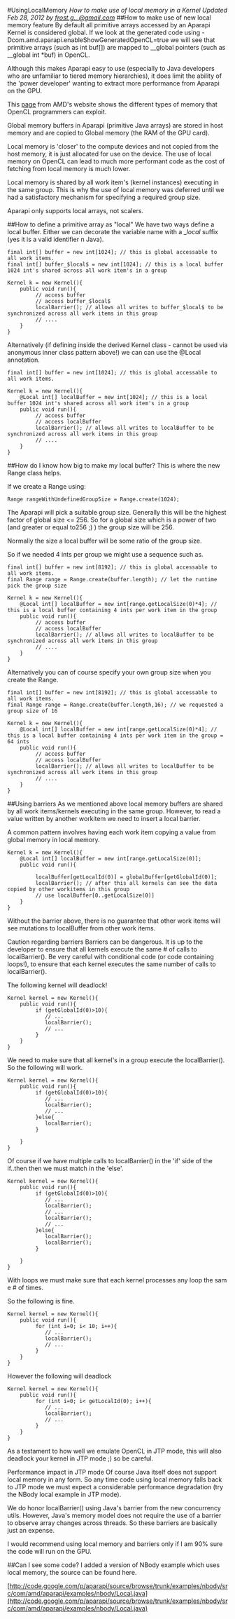 #UsingLocalMemory
*How to make use of local memory in a Kernel Updated Feb 28, 2012 by frost.g...@gmail.com*
##How to make use of new local memory feature
By default all primitive arrays accessed by an Aparapi Kernel is considered global. If we look at the generated code using -Dcom.amd.aparapi.enableShowGeneratedOpenCL=true we will see that primitive arrays (such as int buf[]) are mapped to __global pointers (such as __global int *buf) in OpenCL.

Although this makes Aparapi easy to use (especially to Java developers who are unfamiliar to tiered memory hierarchies), it does limit the ability of the 'power developer' wanting to extract more performance from Aparapi on the GPU.

This [page](http://www.amd.com/us/products/technologies/stream-technology/opencl/pages/opencl-intro.aspx?cmpid=cp_article_2_2010) from AMD's website shows the different types of memory that OpenCL programmers can exploit.

Global memory buffers in Aparapi (primitive Java arrays) are stored in host memory and are copied to Global memory (the RAM of the GPU card).

Local memory is 'closer' to the compute devices and not copied from the host memory, it is just allocated for use on the device. The use of local memory on OpenCL can lead to much more performant code as the cost of fetching from local memory is much lower.

Local memory is shared by all work item's (kernel instances) executing in the same group. This is why the use of local memory was deferred until we had a satisfactory mechanism for specifying a required group size.

Aparapi only supports local arrays, not scalers.

##How to define a primitive array as "local"
We have two ways define a local buffer. Either we can decorate the variable name with a _$local$ suffix (yes it is a valid identifier n Java).

    final int[] buffer = new int[1024]; // this is global accessable to all work items.
    final int[] buffer_$local$ = new int[1024]; // this is a local buffer 1024 int's shared across all work item's in a group

    Kernel k = new Kernel(){
        public void run(){
             // access buffer
             // access buffer_$local$
             localBarrier(); // allows all writes to buffer_$local$ to be synchronized across all work items in this group
             // ....
        }
    }
Alternatively (if defining inside the derived Kernel class - cannot be used via anonymous inner class pattern above!) we can can use the @Local annotation.

    final int[] buffer = new int[1024]; // this is global accessable to all work items.

    Kernel k = new Kernel(){
        @Local int[] localBuffer = new int[1024]; // this is a local buffer 1024 int's shared across all work item's in a group
        public void run(){
             // access buffer
             // access localBuffer
             localBarrier(); // allows all writes to localBuffer to be synchronized across all work items in this group
             // ....
        }
    }
##How do I know how big to make my local buffer?
This is where the new Range class helps.

If we create a Range using:

    Range rangeWithUndefinedGroupSize = Range.create(1024);
The Aparapi will pick a suitable group size. Generally this will be the highest factor of global size <= 256. So for a global size which is a power of two (and greater or equal to256 ;) ) the group size will be 256.

Normally the size a local buffer will be some ratio of the group size.

So if we needed 4 ints per group we might use a sequence such as.

    final int[] buffer = new int[8192]; // this is global accessable to all work items.
    final Range range = Range.create(buffer.length); // let the runtime pick the group size

    Kernel k = new Kernel(){
        @Local int[] localBuffer = new int[range.getLocalSize(0)*4]; // this is a local buffer containing 4 ints per work item in the group
        public void run(){
             // access buffer
             // access localBuffer
             localBarrier(); // allows all writes to localBuffer to be synchronized across all work items in this group
             // ....
        }
    }
Alternatively you can of course specify your own group size when you create the Range.

    final int[] buffer = new int[8192]; // this is global accessable to all work items.
    final Range range = Range.create(buffer.length,16); // we requested a group size of 16

    Kernel k = new Kernel(){
        @Local int[] localBuffer = new int[range.getLocalSize(0)*4]; // this is a local buffer containing 4 ints per work item in the group = 64 ints
        public void run(){
             // access buffer
             // access localBuffer
             localBarrier(); // allows all writes to localBuffer to be synchronized across all work items in this group
             // ....
        }
    }
##Using barriers
As we mentioned above local memory buffers are shared by all work items/kernels executing in the same group. However, to read a value written by another workitem we need to insert a local barrier.

A common pattern involves having each work item copying a value from global memory in local memory.

    Kernel k = new Kernel(){
        @Local int[] localBuffer = new int[range.getLocalSize(0)];
        public void run(){

             localBuffer[getLocalId(0)] = globalBuffer[getGlobalId(0)];
             localBarrier(); // after this all kernels can see the data copied by other workitems in this group
             // use localBuffer[0..getLocalSize(0)]
        }
    }
Without the barrier above, there is no guarantee that other work items will see mutations to localBuffer from other work items.

Caution regarding barriers
Barriers can be dangerous. It is up to the developer to ensure that all kernels execute the same # of calls to localBarrier(). Be very careful with conditional code (or code containing loops!), to ensure that each kernel executes the same number of calls to localBarrier().

The following kernel will deadlock!

    Kernel kernel = new Kernel(){
        public void run(){
             if (getGlobalId(0)>10){
                // ...
                localBarrier();
                // ...
             }
        }
    }
We need to make sure that all kernel's in a group execute the localBarrier(). So the following will work.

    Kernel kernel = new Kernel(){
        public void run(){
             if (getGlobalId(0)>10){
                // ...
                localBarrier();
                // ...
             }else{
                localBarrier();
             }

        }
    }
Of course if we have multiple calls to localBarrier() in the 'if' side of the if..then then we must match in the 'else'.

    Kernel kernel = new Kernel(){
        public void run(){
             if (getGlobalId(0)>10){
                // ...
                localBarrier();
                // ...
                localBarrier();
                // ...
             }else{
                localBarrier();
                localBarrier();
             }

        }
    }
With loops we must make sure that each kernel processes any loop the sam e # of times.

So the following is fine.

    Kernel kernel = new Kernel(){
        public void run(){
             for (int i=0; i< 10; i++){
                // ...
                localBarrier();
                // ...
             }
        }
    }
However the following will deadlock

    Kernel kernel = new Kernel(){
        public void run(){
             for (int i=0; i< getLocalId(0); i++){
                // ...
                localBarrier();
                // ...
             }
        }
    }
As a testament to how well we emulate OpenCL in JTP mode, this will also deadlock your kernel in JTP mode ;) so be careful.

Performance impact in JTP mode
Of course Java itself does not support local memory in any form. So any time code using local memory falls back to JTP mode we must expect a considerable performance degradation (try the NBody local example in JTP mode).

We do honor localBarrier() using Java's barrier from the new concurrency utils. However, Java's memory model does not require the use of a barrier to observe array changes across threads. So these barriers are basically just an expense.

I would recommend using local memory and barriers only if I am 90% sure the code will run on the GPU.

##Can I see some code?
I added a version of NBody example which uses local memory, the source can be found here.

[http://code.google.com/p/aparapi/source/browse/trunk/examples/nbody/src/com/amd/aparapi/examples/nbody/Local.java](http://code.google.com/p/aparapi/source/browse/trunk/examples/nbody/src/com/amd/aparapi/examples/nbody/Local.java)